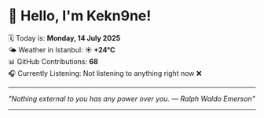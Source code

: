 # 👋 Hello, I'm Kekn9ne!

🗓️ Today is: **Monday, 14 July 2025**  
🌤️ Weather in Istanbul: **☀️   +24°C**  
📊 GitHub Contributions: **68**  
🎧 Currently Listening: Not listening to anything right now ❌

---

_"Nothing external to you has any power over you. — *Ralph Waldo Emerson*"_

---
